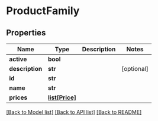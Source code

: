 # ProductFamily

## Properties
Name | Type | Description | Notes
------------ | ------------- | ------------- | -------------
**active** | **bool** |  | 
**description** | **str** |  | [optional] 
**id** | **str** |  | 
**name** | **str** |  | 
**prices** | [**list[Price]**](Price.md) |  | 

[[Back to Model list]](../README.md#documentation-for-models) [[Back to API list]](../README.md#documentation-for-api-endpoints) [[Back to README]](../README.md)


